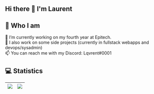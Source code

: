 ## Hi there 👋 I'm Laurent
## 🤔 Who I am
🔭 I’m currently working on my fourth year at Epitech.<br />
🌱 I also work on some side projects (currently in fullstack webapps and devops/sysadmin)<br />
📫 You can reach me with my Discord: Lqvrent#0001

## 💻 Statistics
| <img src="https://github-readme-stats.vercel.app/api?username=Lqvrent&show_icons=true&count_private=true" /> | <img src="https://github-readme-streak-stats.herokuapp.com/?user=Lqvrent"/> |
|:------------:|:------------:|
  
<!--
**Lqvrent/Lqvrent** is a ✨ _special_ ✨ repository because its `README.md` (this file) appears on your GitHub profile.

Here are some ideas to get you started:

- 🔭 I’m currently working on ...
- 🌱 I’m currently learning ...
- 👯 I’m looking to collaborate on ...
- 🤔 I’m looking for help with ...
- 💬 Ask me about ...
- 📫 How to reach me: ...
- 😄 Pronouns: ...
- ⚡ Fun fact: ...
-->
